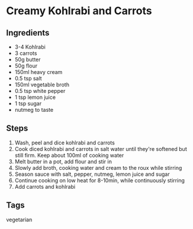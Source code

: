 # Creamy Kohlrabi and Carrots

## Ingredients

* 3-4 Kohlrabi
* 3 carrots
* 50g butter
* 50g flour
* 150ml heavy cream
* 0.5 tsp salt
* 150ml vegetable broth
* 0.5 tsp white pepper
* 1 tsp lemon juice
* 1 tsp sugar
* nutmeg to taste

## Steps

1. Wash, peel and dice kohlrabi and carrots
2. Cook diced kohlrabi and carrots in salt water until they're softened but still firm. Keep about 100ml of cooking water
3. Melt butter in a pot, add flour and stir in
4. Slowly add broth, cooking water and cream to the roux while stirring
5. Season sauce with salt, pepper, nutmeg, lemon juice and sugar
6. Continue cooking on low heat for 8-10min, while continuously stirring
7. Add carrots and kohlrabi


## Tags
vegetarian
